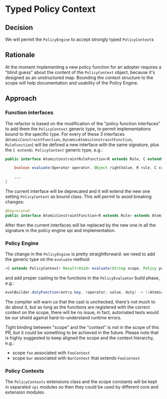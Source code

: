 # Typed Policy Context

## Decision

We will permit the `PolicyEngine` to accept strongly typed `PolicyContext`s

## Rationale

At the moment implementing a new policy function for an adopter requires a "blind guess" about the content of the `PolicyContext`
object, because it's designed as an unstructured map.
Bounding the context structure to the scope will help documentation and usability of the Policy Engine.

## Approach


### Function interfaces

The refactor is based on the modification of the "policy function interfaces" to add them the `PolicyContext` generic type, to permit implementations
bound to the specific type.
For every of these 3 interfaces (`AtomicConstraintFunction`, `DynamicAtomicConstraintFunction`, `RuleFunction`) will be defined a new interface with the same signature,
plus the `C extends PolicyContext` generic type, e.g.:
```java
public interface AtomicConstraintRuleFunction<R extends Rule, C extends PolicyContext> {

    boolean evaluate(Operator operator, Object rightValue, R rule, C context);
    
    ...
}
```

The current interface will be deprecated and it will extend the new one setting `PolicyContext` as bound class. This will permit to avoid breaking changes:
```java
@Deprecated
public interface AtomicConstraintFunction<R extends Rule> extends AtomicConstraintRuleFunction<R, PolicyContext> { }
```

After then the current interfaces will be replaced by the new one in all the signature in the policy engine spi and implementation.

### Policy Engine

The change in the `PolicyEngine` is pretty straightforward: we need to add the generic type on the `evaluate` method:
```java
<C extends PolicyContext> Result<Void> evaluate(String scope, Policy policy, C context);
```

and add proper casting to the functions in the `PolicyEvaluator` build phase, e.g.:
```java
evalBuilder.dutyFunction(entry.key, (operator, value, duty) -> ((AtomicConstraintRuleFunction<Rule, C>) entry.function).evaluate(operator, value, duty, context));
```

The compiler will warn us that the cast is unchecked, there's not much to do about it, but as long as the functions are registered with the correct context on the scope,
there will be no issue, in fact, automated tests would be our shield against hard-to-understand runtime errors.

Tight binding between "scope" and the "context" is not in the scope of this PR, but it could be something to be achieved in the future.
Please note that is highly suggested to keep aligned the scope and the context hierarchy, e.g.:
- scope `foo` associated with `FooContext`
- scope `bar` associated with `BarContext` that extends `FooContext`

### Policy Contexts

The `PolicyContexts` extensions class and the scope constants will be kept in separated `spi` modules so then they could be used by different core and extension modules.
